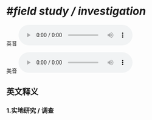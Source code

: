 # ***\#field study / investigation*** 
英音
<audio src="./media/field study  investigation1_AAC.aac" controls="controls"></audio>

美音
<audio src="./media/field study  investigation2_AAC.aac" controls="controls"></audio>



  

英文释义
---
### 1.**实地研究 / 调查**  


